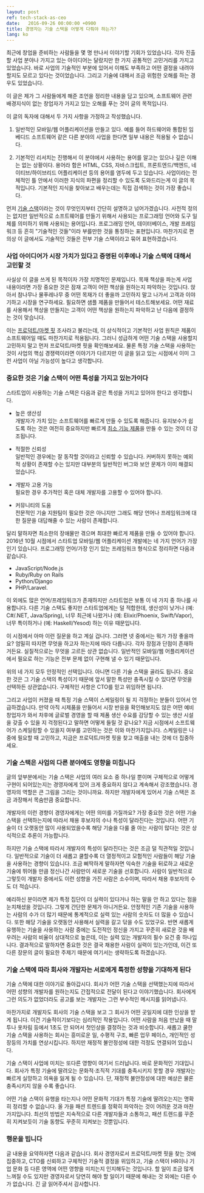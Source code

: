 ```yaml
---
layout: post
ref: tech-stack-as-ceo
date:   2016-09-26 00:00:00 +0900
title: 경영자는 기술 스택을 어떻게 다뤄야 하는가?
lang: ko
---
```


최근에 창업을 준비하는 사람들을 몇 명 만나서 이야기할 기회가 있었습니다. 각자 진출할 사업 분야나 가지고 있는 아이디어는 달랐지만 한 가지 공통적인 고민거리를 가지고 있었습니다. 바로 사업의 기술적인 부분에 있어서 이해도 부족하고 어떤 결정을 내려야 할지도 모르고 있다는 것이었습니다. 그리고 기술에 대해서 조금 위험한 오해를 하는 경우도 있었습니다. 

이 글은 제가 그 사람들에게 해준 조언을 정리한 내용을 담고 있으며, 소프트웨어 관련 배경지식이 없는 창업자가 가지고 있는 오해를 푸는 것이 글의 목적입니다.

이 글의 독자에 대해서 두 가지 사항을 가정하고 작성했습니다.

1. 일반적인 모바일/웹 어플리케이션을 만들고 있다. 예를 들어 하드웨어와 통합된 임베디드 소프트웨어 같은 다른 분야의 사업을 한다면 일부 내용은 적용될 수 없습니다.

2. 기본적인 리서치는 진행해서 이 분야에서 사용하는 용어를 알고는 있으나 깊은 이해는 없는 상황이다. 용어라 함은 HTML, CSS, 자바스크립트, 프론트엔드/백엔드, 네이티브/하이브리드 어플리케이션 등의 용어를 염두에 두고 있습니다. 사업이라는 전체적인 틀 안에서 이러한 지식의 파편을 정리할 수 있도록 도와드리는게 이 글의 목적입니다. 기본적인 지식을 찾아보고 배우는데는 직접 검색하는 것이 가장 좋습니다.
	
먼저 [기술 스택](https://www.wikiwand.com/en/Solution_stack)이라는 것이 무엇인지부터 간단히 설명하고 넘어가겠습니다. 사전적 정의는 없지만 일반적으로 소프트웨어를 만들기 위해서 사용되는 프로그래밍 언어와 도구 일체를 의미하기 위해 사용되는 용어입니다. 프로그래밍 언어, 데이터베이스, 개발 프레임워크 등 흔히 "기술적인 것들"이라 부를만한 것을 통칭하는  표현입니다. 마찬가지로 편의상 이 글에서도 기술적인 것들은 전부 기술 스택이라고 묶어 표현하겠습니다. 

### 사업 아이디어가 시장 가치가 있다고 증명된 이후에나 기술 스택에 대해서 고민할 것

사실상 이 글을 쓰게 된 목적이자 가장 치명적인 문제입니다. 목재 책상을 파는게 사업 내용이라면 가장 중요한 것은 잠재 고객이 어떤 책상을 원하는지 파악하는 것입니다. 앉아서 참나무나 물푸레나무 중 어떤 목재가 더 좋을까 고민하지 말고 나가서 고객과 이야기하고 시장을 연구하세요. 필요하면 샘플 제품을 만들어서 테스트해보세요. 어떤 재료를 사용해서 책상을 만들지는 고객이 어떤 책상을 원하는지 파악하고 난 다음에 결정하는 것이 맞습니다.

이는 [프로덕트/마켓 핏](https://www.wikiwand.com/en/Product/market_fit) 조사라고 불리는데, 이 상식적이고 기본적인 사업 원칙은 제품이 소프트웨어일 때도 마찬가지로 적용됩니다. 그러니 성급하게 어떤 기술 스택을 사용할지 고민하지 말고 먼저 프로덕트/마켓 핏을 확인해보세요. 물론 특정 기술 스택을 사용하는 것이 사업의 핵심 경쟁력이라면 이야기가 다르지만 이 글을 읽고 있는 시점에서 이미 그런 사업이 아닐 가능성이 높다고 생각합니다. 

### 중요한 것은 기술 스택이 어떤 특성을 가지고 있는가이다

스타트업이 사용하는 기술 스택은 다음과 같은 특성을 가지고 있어야 한다고 생각합니다. 

* 높은 생산성  
개발자가 가치 있는 소프트웨어를 빠르게 만들 수 있도록 해줍니다. 유지보수가 쉽도록 하는 것은 여전히 중요하지만 빠르게 [최소 기능 제품](https://www.wikiwand.com/ko/%EC%B5%9C%EC%86%8C_%EA%B8%B0%EB%8A%A5_%EC%A0%9C%ED%92%88)을 만들 수 있는 것이 더 강조됩니다.

* 적절한 신뢰성  
일반적인 경우에는 잘 동작할 것이라고 신뢰할 수 있습니다. 커버하지 못하는 예외적 상황이 존재할 수는 있지만 대부분의 일반적인 버그와 보안 문제가 이미 해결되었습니다.

* 개발자 고용 가능  
필요한 경우 추가적인 혹은 대체 개발자를 고용할 수 있어야 합니다.

* 커뮤니티의 도움  
전문적인 기술 지원팀이 필요한 것은 아니지만 그래도 해당 언어나 프레임워크에 대한 질문을 대답해줄 수 있는 사람이 존재합니다.

달리 말하자면 최소한의 장애물만 겪으며 최대한 빠르게 제품을 만들 수 있어야 합니다. 2016년 10월 시점에서 스타트업 모바일/웹 어플리케이션 개발에는 네 가지 언어가 가장 인기 있습니다. 프로그래밍 언어/가장 인기 있는 프레임워크 형식으로 정리하면 다음과 같습니다. 
 
* JavaScript/Node.js 
* Ruby/Ruby on Rails
* Python/Django
* PHP/Laravel. 
	
이 외에도 많은 언어/프레임워크가 존재하지만 스타트업은 보통 이 네 가지 중 하나를 사용합니다. 다른 기술 스택도 좋지만 스타트업에게는 덜 적합한데, 생산성이 낮거나 (예: C#/.NET, Java/Spring), 너무 최근에 나왔거나 (예: Elixir/Phoenix, Swift/Vapor), 너무 특이하거나 (예: Haskell/Yesod) 하는 이유 때문입니다.

이 시점에서 아마 이런 질문을 하고 계실 겁니다. 그러면 넷 중에서는 뭐가 가장 좋을까요? 엄밀히 따지면 무엇을 하고자 하는지에 따라 다릅니다. 각자 장점과 단점이 존재하거든요. 실질적으로는 무엇을 고르든 상관 없습니다. 일반적인 모바일/웹 어플리케이션에서 필요로 하는 기능은 전부 문제 없이 구현해 낼 수 있기 때문입니다. 

위의 네 가지 모두 안정적인 선택입니다. 아니면 다른 기술 스택을 골라도 됩니다. 중요한 것은 그 기술 스택의 특성이기 때문에 앞서 말한 특성만 충족시킬 수 있다면 무엇을 선택하든 상관없습니다. 구체적인 사항은 CTO를 믿고 위임하면 됩니다.

그리고 사업이 커졌을 때 특정 기술 스택이 스케일링이 될 지 걱정하는 분들이 있어서 언급하겠습니다. 만약 아직 시제품을 만들어서 시장 반응을 확인해보지도 않은 어떤 예비 창업자가 와서 차후에 글로벌 경영을 할 때 제품 생산 수요를 감당할 수 있는 생산 시설을 갖출 수 있을 지 걱정된다고 말하면 어떻게 들릴 것 같나요? 지금 시점에서 소프트웨어가 스케일링할 수 있을지 여부를 고민하는 것은 이와 마찬가지입니다. 스케일링은 나중에 필요할 때 고민하고, 지금은 프로덕트/마켓 핏을 찾고 매출을 내는 것에 더 집중하세요.

### 기술 스택은 사업의 다른 분야에도 영향을 미칩니다

글의 앞부분에서는 기술 스택은 사업의 여러 요소 중 하나일 뿐이며 구체적으로 어떻게 구현이 되어있는지는 경영자에게 있어 크게 중요하지 않다고 계속해서 강조했습니다. 경영자의 역할은 큰 그림을 그리는 것이니까요. 하지만 개발자에게 있어서 기술 스택은 조금 과장해서 목숨만큼 중요합니다. 

개발자의 이런 경향이 경영자에게는 어떤 의미를 가질까요? 가장 중요한 것은 어떤 기술 스택을 선택하는지에 따라서 채용 후보자의 수나 특성이 달라진다는 것입니다. 어떤 기술이 더 오랫동안 많이 사용되었을수록 해당 기술을 다룰 줄 아는 사람이 많다는 것은 상식적으로 추론이 가능합니다. 

하지만 기술 스택에 따라서 개발자의 특성이 달라진다는 것은 조금 덜 직관적일 것입니다. 일반적으로 기술이 더 새롭고 쿨할수록 더 열정적이고 모험적인 사람들이 해당 기술을 사용하는 경향이 있습니다. 조금 삐딱하게 말하자면 익숙한 기술을 뒤로하고 새로운 기술에 뛰어들 만큼 정신나간 사람만이 새로운 기술을 선호합니다. 사람이 일반적으로 그렇듯이 개발자 중에서도 이런 성향을 가진 사람은 소수이며, 따라서 채용 후보자의 수도 더 적습니다. 

예리하신 분이라면 제가 특정 집단이 더 실력이 있다거나 하는 말을 안 하고 있다는 점을 눈치채셨을 것입니다. 그렇게 간단한 문제가 아니거든요. 안정적인 기존 기술을 사용하는 사람의 수가 더 많기 때문에 통계적으로 실력 있는 사람의 숫자도 더 많을 수 있습니다. 또한 해당 기술을 오랫동안 사용해서 실력을 갈고 닦을 수도 있었구요. 반면 새롭게 유행하는 기술을 사용하는 사람 중에는 도전적인 정신을 가지고 꾸준히 새로운 것을 배우려는 사람의 비율이 상대적으로 높은데, 이는 실력 있는 개발자의 필수 요건 중 하나입니다. 결과적으로 말하자면 중요한 것은 결국 채용한 사람이 실력이 있는가인데, 이건 또다른 장문의 글이 필요한 주제기 때문에 여기서는 생략하도록 하겠습니다. 

### 기술 스택에 따라 회사와 개발자는 서로에게 특정한 성향을 기대하게 된다

기술 스택에 대한 이야기로 돌아갑시다. 회사가 어떤 기술 스택을 선택했는지에 따라서 어떤 성향의 개발자를 원하는지도 간접적으로 전달이 된다고 이야기했습니다. 회사에게 그런 의도가 없었더라도 공고를 보는 개발자는 그런 부수적인 메시지를 읽어냅니다. 

마찬가지로 개발자도 회사의 기술 스택을 보고 그 회사가 어떤 곳일지에 대한 인상을 받게 됩니다. 이건 기술적이기보다는 심리적인 작용입니다. 어떤 사람을 처음 만났을 때 말투나 옷차림 등에서 1초도 안 되어서 첫인상을 결정하는 것과 비슷합니다. 새롭고 쿨한 기술 스택을 사용하는 회사는 흥미로운 일, 수평적 구조, 빠른 업무 페이스, 개인적인 성장등의 가치를 연상시킵니다. 하지만 재정적 불안정성에 대한 걱정도 연결되어 있습니다.

기술 스택이 사업에 미치는 또다른 영향이 여기서 드러납니다. 바로 문화적인 기대입니다. 회사가 특정 기술에 딸려오는 문화적·조직적 기대를 충족시키지 못할 경우 개발자는 빠르게 실망하고 의욕을 잃게 될 수 있습니다. 단, 재정적 불안정성에 대한 예상은 물론 충족시키지 않을 수록 좋습니다.

어떤 기술 스택이 유행을 타는지나 어떤 문화적 기대가 특정 기술에 딸려오는지는 명확히 정리할 수 없습니다. 올 가을 패션 트렌드를 정확히 파악하는 것이 어려운 것과 마찬가지입니다. 최선의 방법은 지속적으로 다른 개발자들과 소통하고, 패션 트렌드를 꾸준히 지켜보듯이 기술 동향도 꾸준히 지켜보는 것뿐입니다.

### 행운을 빕니다

글 내용을 요약하자면 다음과 같습니다. 회사 경영자로서 프로덕트/마켓 핏을 찾는 것에 집중하고, CTO를 신뢰하고 구체적인 기술적 결정을 위임하고, 기술 스택이 HR이나 기업 문화 등 다른 영역에 어떤 영향을 미치는지 인지해두는 것입니다. 할 일이 조금 많게 느껴질 수도 있지만 경영자로서 당연히 해야 할 일이기 때문에 해내는 것 외에는 다른 수가 없습니다. 긴 글 읽어주셔서 감사합니다.